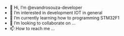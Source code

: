 - 👋 Hi, I’m @evandrosouza-developer
- 👀 I’m interested in development IOT in general
- 🌱 I’m currently learning how to programming STM32F1
- 💞️ I’m looking to collaborate on ...
- 📫 How to reach me ...

<!---
evandrosouza-developer/evandrosouza-developer is a ✨ special ✨ repository because its `README.md` (this file) appears on your GitHub profile.
You can click the Preview link to take a look at your changes.
--->
